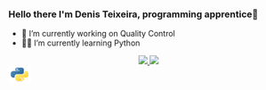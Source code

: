 ### Hello there I'm Denis Teixeira, programming apprentice👋

- 🔭 I’m currently working on Quality Control
- 🧑‍🎓 I’m currently learning Python

<div align="center">
  <a href="https://github.com/denis-teixeira">
  <img height="180em" src="https://github-readme-stats.vercel.app/api?username=denis-teixeira&show_icons=true&theme=dracula&include_all_commits=true&count_private=true"/>
  <img height="180em" src="https://github-readme-stats.vercel.app/api/top-langs/?username=denis-teixeira&layout=compact&langs_count=7&theme=dracula"/>
</div>

<img align="center" alt="Denis-Python" height="30" width="40" src="https://raw.githubusercontent.com/devicons/devicon/master/icons/python/python-original.svg">
